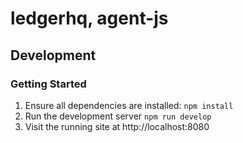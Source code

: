 # ledgerhq, agent-js

## Development

### Getting Started

1. Ensure all dependencies are installed: `npm install`
2. Run the development server `npm run develop`
3. Visit the running site at http://localhost:8080
